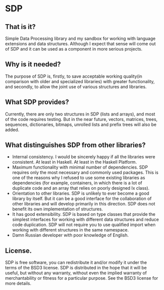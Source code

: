 # SDP

That is it?
--------------------------------------------------------------------------------
Simple Data Processing library and my sandbox for working with language
extensions and data structures. Although I expect that sense will come out of
SDP and it can be used as a component in more serious projects.

Why is it needed?
--------------------------------------------------------------------------------
The purpose of SDP is, firstly, to save acceptable working quality(in comparison
with older and specialized libraries) with greater functionality, and secondly,
to allow the joint use of various structures and libraries.

What SDP provides?
--------------------------------------------------------------------------------
Currently, there are only two structures in SDP (lists and arrays), and most of
the code requires testing. But in the near future, vectors, matrices, trees,
sequences, dictionaries, bitmaps, unrolled lists and prefix trees will also be
added.

What distinguishes SDP from other libraries?
--------------------------------------------------------------------------------
* Internal consistency. I would be sincerely happy if all the libraries were
consistent. At least in Haskell. At least in the Haskell Platform.
* Maximum functionality with minimal number of dependencies. SDP requires only
the most necessary and commonly used packages. This is one of the reasons why I
refused to use some existing libraries as dependencies (for example, containers,
in which there is a lot of duplicate code and an array that relies on poorly
designed Ix class).
* Orientation to other libraries. SDP is unlikely to ever become a good library
by itself. But it can be a good interface for the collaboration of other
libraries and will develop primarily in this direction. SDP does not benefit its
own implementation of structures.
* It has good extensibility. SDP is based on type classes that provide the
simplest interfaces for working with different data structures and reduce code
duplication. SDP will not require you to use qualified import when working with
different structures in the same namespace.
* Damn Russian developer with poor knowledge of English.

License.
--------------------------------------------------------------------------------
SDP is free software, you can redistribute it and/or modify it under the
terms of the BSD3 license.
SDP is distributed in the hope that it will be useful, but without any
warranty, without even the implied warranty of merchantability or fitness for
a particular purpose. See the BSD3 license for more details.

